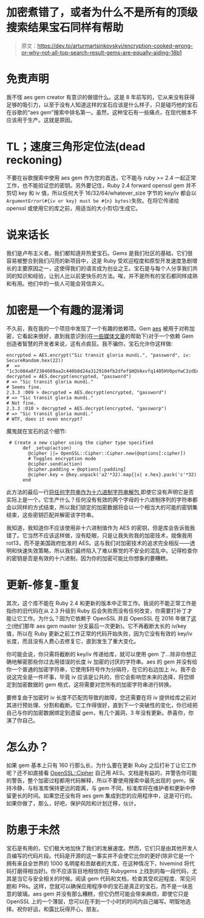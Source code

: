 # 加密煮错了，或者为什么不是所有的顶级搜索结果宝石同样有帮助

> 原文：<https://dev.to/arturmartsinkovskyi/encryption-cooked-wrong-or-why-not-all-top-search-result-gems-are-equally-aiding-18b1>

# 免责声明

我不怪 aes gem creator 有意识的做错什么。这是 8 年前写的，它从来没有获得足够的吸引力，以至于没有人知道这样的宝石应该是什么样子，只是碰巧他的宝石在谷歌的“aes gem”搜索中排名第一。虽然，这种宝石有一些痛点，在现代根本不应该用于生产。这就是原因。

# TL；速度三角形定位法(dead reckoning)

不要在谷歌搜索中使用 aes gem 作为您的首选，它不能与 ruby >= 2.4 一起正常工作，也不能验证您的密钥。另外要记住，Ruby 2.4 forward openssl gem 并不剪切 key 和 iv 值，所以任何大于 16/32/64/whatever_size 字节的 key/iv 都会以`ArgumentError(#{iv or key} must be #{n} bytes)`失败。在将它传递给 openssl 或使用它的库之前，用适当的大小剪切/生成它。

# 说来话长

我们是卢布主义者。我们都知道并热爱宝石。Gems 是我们社区的基础，它们很容易被整合到我们闪亮的新项目中，这是 Ruby 受欢迎程度和原型开发速度急剧增长的主要原因之一，这使得我们的语言成为创业之王。宝石是与每个人分享我们共同的知识和经验，让别人比以前更快乐的方法。唉，并不是所有的宝石都同样成熟和有用。他们中的一些人可能会背信弃义。

# 加密是一个有趣的混淆词

不久前，我在我的一个项目中发现了一个有趣的依赖项。Gem [aes](https://github.com/chicks/aes) 被用于对称加密，它看起来很好，直到我意识到(在[一些媒体文章](https://blog.elpassion.com/simple-and-terrifying-encryption-story-c1f1d6707c07)的帮助下)对于一个依赖 Gem 创造者智慧的开发者来说，这有点疯狂。我不骗你，宝石允许你这样做:

```
encrypted = AES.encrypt("Sic transit gloria mundi.", "password", iv: SecureRandom.hex(22))
#  => "1c3c084a8f2384689aa2c440b8d24a3129104fb2dfef$HQVAxvfq1405HV0poYwC3zdEebWC05qhUlMkPbG+kLw="
decrypted = AES.decrypt(encrypted, "password")
# => "Sic transit gloria mundi."
# Seems fine.
2.3.3 :009 > decrypted = AES.decrypt(encrypted, "gassword")
# => "Sic transit gloria mundi."
# Not fine.
2.3.3 :010 > decrypted = AES.decrypt(encrypted, "gassworp")
# => "Sic transit gloria mundi."
# WTF, does it even encrypt? 
```

魔鬼就在宝石的这个细节:

```
 # Create a new cipher using the cipher type specified
      def _setup(action)
        @cipher ||= OpenSSL::Cipher::Cipher.new(@options[:cipher])
        # Toggles encryption mode
        @cipher.send(action)
        @cipher.padding = @options[:padding]
        @cipher.key = @key.unpack('a2'*32).map{|x| x.hex}.pack('c'*32)
      end 
```

此方法的最后一行[将任何字符串作为十六进制字符串解包](https://apidock.com/ruby/String/unpack),即使它没有声明它是否实际上是一个。它生产什么？任何没有有效的两个字母的十六进制序列的字符串都会以同样的方式结束，所以我们锁定的加密数据将会以一个相当大的可能的密钥集结束，这些密钥匹配并解密该字符串。

我知道，我知道你不应该使用非十六进制值作为 AES 的密钥，但是库会告诉我我错了。它当然不应该这样做，没有眨眼，只是让我失败我的加密技术，就像我用 rot13，而不是美国政府批准的 AES。这与我们对加密技术的追求完全相反——透明和快速失效策略，所以我们最终陷入了难以察觉的不安全的混乱中。记得检查你的密钥是否是有效的十六进制，因为你的加密可能比你想象的要糟糕。

# 更新-修复-重复

其次，这个库不能在 Ruby 2.4 和更新的版本中正常工作。我说的不能正常工作是指你的旧代码在从 2.3 升级到 Ruby 后会失败而没有任何改变，你需要打补丁才能让它工作。为什么？因为它依赖于 OpenSSL 并且 OpenSSL 在 2016 年做了[这个](https://github.com/ruby/ruby/commit/ce635262f53b760284d56bb1027baebaaec175d1)(他们那年 aes gem master 分支最后一次更新)。它不再截断太长的 iv/key 值，所以在 Ruby 更新之前工作正常的代码开始失败，因为它没有有效的 key/iv 长度，而且没有人费心去修复它，直到发生了重大变化。

你可能会说，你只需将截断的 key/iv 传递给库，就可以使用 gem 了...除非你想正确地解密那些你过去用错误的长度 iv 加密的讨厌的字符串。aes 的 gem 并没有给你一个普通的加密字符串，它使用$符号作为分隔符，在它的右边加上 iv。我不会说这完全是一件坏事，毕竟 iv 应该是公共的，但它会影响您未来的选择，将您绑定到加密数据的 gem 格式，这将需要对您所有的加密字符串进行转换。

要修复由于加密时 iv 长度不匹配而导致的故障，您还需要在将 iv 提供给库之前对其进行预处理、分割和截断。它工作得很好，直到下一个突破性的变化，你已经把自己与你的加密数据绑定到遗留 gem，有几个漏洞，3 年没有更新。恭喜你，你演了你自己。

# 怎么办？

如果 gem 基本上只有 160 行那么长，为什么要在更新 Ruby 之后打补丁让它工作呢？还不如直接看 [OpenSSL::Cipher](https://ruby-doc.org/stdlib-2.0.0/libdoc/openssl/rdoc/OpenSSL/Cipher.html) 自己用 AES。文档是有益的，并警告你可能的警告，整个加密过程都用代码解释，所以不要使用搜索中最先出现的 gem，保持冷静，与标准库保持更远的距离，与 gem 不同，标准库将在维护者和更新中停留更长的时间。如果您还没有将 aes gem 集成到您的应用程序中，这是可行的。如果你做了，那么，好吧，保护风险和计划迁移，伙计。

# 防患于未然

宝石是有用的，它们极大地加快了我们的发展速度。然而，它们只是由其他开发人员编写的代码片段。代码是开源的这一事实并不会使它比你的更好(除非它是一个拥有来自全世界的 1000 名明星和贡献者的大库，在这种情况下，hivemind 将代码打磨得相当好)。你不应该盲目地相信你在 Rubygems 上找到的每一段代码，尤其是当它与安全相关的时候。阅读 gem 代码和文档，检查其受欢迎程度、常见问题和 PRs。这样，您就可以确保应用程序中的宝石是真正的宝石，而不是一块恶意的玻璃。aes gem 并没有那么糟糕，但它仍然可能会带来麻烦，即使它只是 OpenSSL 上的一个薄层，您可以在不到一个小时的时间内自己编写。明智地选择。祝你好运，和露比玩得开心，朋友。